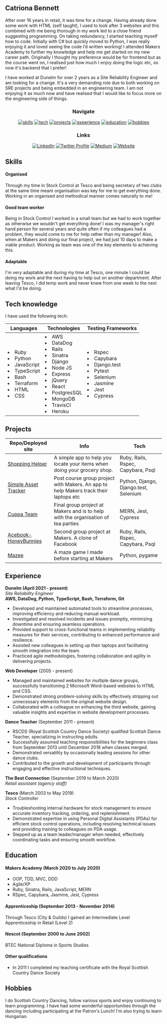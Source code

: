 ## Catriona Bennett

After over 16 years in retail, it was time for a change. Having already done some work with HTML (self taught), I used to look after 3 websites and this combined with me being thorough in my work led to a close friend suggesting programming. On taking redundancy, I started teaching myself how to code. Initially with C# but quickly moved to Python, I was really enjoying it and loved seeing the code I’d written working! I attended Makers Academy to further my knowledge and help me get started on my new career path. Originally I thought my preference would be for frontend but as the course went on, I realised just how much I enjoy doing the logic etc, so now it's backend that I prefer!

I have worked at Dunelm for over 2 years as a Site Reliability Engineer and am looking for a change. It's a very demanding role due to both working on SRE projects and being embedded in an engineering team. I am not enjoying it as much now and have realised that I would like to focus more on the engineering side of things.

<div align="center">

### Navigate

[![skills](https://img.shields.io/badge/-Skills-blueviolet?style=for-the-badge)](#skills)
[![tech](https://img.shields.io/badge/-Tech_knowledge-blueviolet?style=for-the-badge)](#tech-knowledge)
[![projects](https://img.shields.io/badge/-Projects-blueviolet?style=for-the-badge)](#projects)
[![experience](https://img.shields.io/badge/-Experience-blueviolet?style=for-the-badge)](#experience)
[![education](https://img.shields.io/badge/-Education-blueviolet?style=for-the-badge)](#education)
[![hobbies](https://img.shields.io/badge/-Hobbies-blueviolet?style=for-the-badge)](#hobbies)

### Links

[![LinkedIn](https://img.shields.io/badge/LinkedIn-%232A6AC7?style=for-the-badge&logo=linkedin)](https://www.linkedin.com/in/catriona-bennett-1089b31ab/)
[![Twitter Profile](https://img.shields.io/badge/Twitter-%231DA1F2?style=for-the-badge&logo=twitter&logoColor=white)](https://twitter.com/cmb84scd)
[![Medium](https://img.shields.io/badge/Medium_blog-%2312100E?style=for-the-badge&amp;logo=medium&amp;logoColor=white)](https://medium.com/@cmb84scd)
[![Website](https://img.shields.io/badge/-Website-blue?style=for-the-badge)](https://cmb84scd.github.io/)

</div>

## Skills

#### Organised

Through my time in Stock Control at Tesco and being secretary of two clubs at the same time meant organisation was key for me to get everything done. Working in an organised and methodical manner comes naturally to me!

#### Good team worker

Being in Stock Control I worked in a small team but we had to work together as otherwise we wouldn't get everything done! I was my manager's right hand person for several years and quite often if my colleagues had a problem, they would come to me for help rather than my manager! Also, when at Makers and doing our final project, we had just 10 days to make a viable product. Working as team was one of the key elements to achieving this.

#### Adaptable

I'm very adaptable and during my time at Tesco, one minute I could be doing my work and the next having to help out on another department. After leaving Tesco, I did temp work and never knew from one week to the next what I'd be doing.

## Tech knowledge
I have used the following tech:
<table>
  <thead>
    <tr>
      <th>Languages</th>
      <th>Technologies</th>
      <th>Testing Frameworks</th>
    </tr>
  </thead>
  <tbody>
    <tr>
      <td>
        <li>Ruby</li>
        <li>Python</li>
        <li>JavaScript</li>
        <li>TypeScript</li>
        <li>Bash</li>
        <li>Terraform</li>
        <li>HTML</li>
        <li>CSS</li>
      </td>
      <td>
        <li>AWS</li>
        <li>DataDog</li>
        <li>Rails</li>
        <li>Sinatra</li>
        <li>Django</li>
        <li>Node JS</li>
        <li>Express</li>
        <li>jQuery</li>
        <li>React</li>
        <li>PostgresSQL</li>
        <li>MongoDB</li>
        <li>TravisCI</li>
        <li>Heroku</li>
      </td>
      <td>
        <li>Rspec</li>
        <li>Capybara</li>
        <li>Django.test</li>
        <li>Pytest</li>
        <li>Selenium</li>
        <li>Jasmine</li>
        <li>Jest</li>
        <li>Cypress</li>
      </td>
  </tbody>
</table>

## Projects

| Repo/Deployed site | Info | Tech |
| --- | --- | --- |
| [Shopping Helper](https://github.com/cmb84scd/shopping_helper) | A simple app to help you locate your items when doing your grocery shop. | Ruby, Rails, Rspec, Capybara, Psql |
| [Simple Asset Tracker](https://github.com/makersacademy/simpleassettracker) | Post course group project with Makers. An app to help Makers track their laptops etc | Python, Django, Django.test, Selenium |
| [Cuppa Team](https://github.com/cmb84scd/charity-apr2020) | Final group project at Makers and is to help with the organisation of tea parties | MERN, Jest, Cypress |
| [Acebook-HoneyBunnies](https://github.com/cmb84scd/acebook-HoneyBunnies) | Second group project at Makers. A clone of Facebook | Ruby, Rails, Rspec, Capybara, Psql |
| [Mazee](https://github.com/cmb84scd/Mazee) | A maze game I made before starting at Makers | Python, pygame |

## Experience

**Dunelm (April 2021 - present)**  
*Site Reliability Engineer*  
**AWS, DataDog, Python, TypeScript, Bash, Terraform, Git**
- Developed and maintained automated tools to streamline processes, improving efficiency and reducing manual workload.
- Investigated and resolved incidents and issues promptly, minimizing downtime and ensuring seamless operations.
- Provided support to cross-functional teams in implementing reliability measures for their services, contributing to enhanced performance and resilience.
- Assisted new colleagues in setting up their laptops and facilitating smooth integration into the team.
- Practiced agile methodologies, fostering collaboration and agility in delivering projects.

**Web Developer** (2005 - present)
- Managed and maintained websites for multiple dance groups, successfully transitioning 2 Microsoft Word-based websites to HTML and CSS.
- Demonstrated strong problem-solving skills by effectively stripping out unnecessary elements from the original website design.
- Collaborated with a colleague on enhancing the third website, gaining valuable insights and expertise in website development processes.

**Dance Teacher** (September 2011 - present)
- RSCDS (Royal Scottish Country Dance Society) qualified Scottish Dance Teacher, specializing in instructing adults.
- Successfully assumed teaching responsibilities for the beginners class from September 2013 until December 2018 when classes merged.
- Demonstrated versatility by occasionally leading sessions for other dance clubs.
- Contributed to the growth and development of participants through engaging and effective instructional techniques.

**The Best Connection** (September 2019 to March 2020)    
*Retail assistant (agency staff)*

**Tesco** (March 2003 to May 2019)   
*Stock Controller*  
- Troubleshooting internal hardware for stock management to ensure accurate inventory tracking, ordering, and replenishment.
- Demonstrated expertise in using Personal Digital Assistants (PDAs) for efficient stock control operations, including resolving technical issues and providing training to colleagues on PDA usage.
- Stepped up as a team leader/manager when needed, effectively coordinating tasks and ensuring smooth workflow.

## Education

#### Makers Academy (March 2020 to July 2020)

- OOP, TDD, MVC, DDD
- Agile/XP
- Ruby, Sinatra, Rails, JavaScript, MERN
- RSpec, Capybara, Jasmine, Jest, Cypress

#### Apprenticeship (September 2013 - November 2014)

Through Tesco (City & Guilds) I gained an Intermediate Level Apprenticeship in Retail (Level 2)

#### Nescot (September 2000 to June 2002)

BTEC National Diploma in Sports Studies

#### Other qualifications

- In 2011 I completed my teaching certificate with the Royal Scottish Country Dance Society

## Hobbies

I do Scottish Country Dancing, follow various sports and enjoy continuing to learn programming. I have had some wonderful opportunities through the dancing including participating at the Patron's Lunch! I'm also trying to learn Hungarian.
